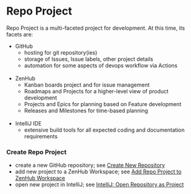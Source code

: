 # Repo Project

Repo Project is a multi-faceted project for development.
At this time, its facets are:
- GitHub
  - hosting for git repository(ies)
  - storage of Issues, Issue labels, other project details
  - automation for some aspects of devops workflow via Actions
<br/><br/>
- ZenHub
  - Kanban boards project and for issue management
  - Roadmaps and Projects for a higher-level view of product development
  - Projects and Epics for planning based on Feature development
  - Releases and Milestones for time-based planning
<br/><br/>
- IntelliJ IDE
  - extensive build tools for all expected coding and documentation requirements
  
### Create Repo Project

- create a new GitHub repository; see [Create New Repository](../tools/GitHub.md#create-new-repository)
- add new project to a ZenHub Workspace; see [Add Repo Project to ZenHub Workspace](../tools/ZenHub.md#add-repo-project-to-zenhub-workspace)
- open new project in IntelliJ; see [IntelliJ: Open Repository as Project](../tools/IntelliJ.md#open-repository-as-project)
